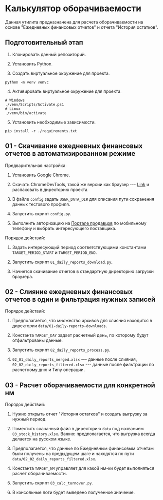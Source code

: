 # Калькулятор оборачиваемости

Данная утилита предназначена для расчета оборачиваемости на основе "Ежедневных финансовых отчетов" и отчета "История остатков".

## Подготовительный этап

1) Клонировать данный репозиторий.

2) Установить Python.

3) Создать виртуальное окружение для проекта.

```shell
python -m venv venvс
```

4) Активировать виртуальное окружение для проекта.
```shell
# Windows
./venv/Scripts/Activate.ps1
# Linux 
./venv/bin/activate
```

5) Установить необходимые зависимости.

```shell
pip install -r ./requirements.txt
```

## 01 - Скачивание ежедневных финансовых отчетов в автоматизированном режиме

Предварительная настройка:

1) Установить Google Chrome.

2) Скачать ChromeDevTools, такой же версии как браузер --- [Link](https://googlechromelabs.github.io/chrome-for-testing/) и распаковать в директорию проекта.

3) В файле `config` задать `USER_DATA_DIR` для описания пути сохранения данных тестового профиля.

4) Запустить скрипт `config.py`.

5) Выполнить авторизацию на [Портале продавцов](https://seller.wildberries.ru/) по мобильному телефону и выбрать интересующего поставщика.

Порядок действий:

1) Задать интересующий период соответствующими константами `TARGET_PERIOD_START` и `TARGET_PERIOD_END`.

2) Запустить скрипт `01_daily_reports_download.py`.

3) Начнется скачивание отчетов в стандартную директорию загрузки браузера.

## 02 - Слияние ежедневных финансовых отчетов в один и фильтрация нужных записей

Порядок действий:

1) Предполагается, что множество архивов для слияния находится в директории `data/01-daily-reports-downloads`.

2) Константа `TARGET_DAY` задает расчетный день, по которому будут отфильтрованы данные.

3) Запустить скрипт `02_daily_reports_process.py`.

4) `02_01_daily_reports_merged.xlsx` --- данные после слияния, `02_02_daily_reports_filtered.xlsx` --- данные после фильтрации по расчетному дню и Типу операции.


## 03 - Расчет оборачиваемости для конкретной нм

Порядок действий:

1) Нужно открыть отчет "История остатков" и создать выгрузку за нужный период.

2) Поместить скачанный файл в директорию `data` под названием `03_stock_history.xlsx`. Важно: предполагается, что выгрузка всегда делается на русском языке.

3) Предполагается, что данные по Ежедневным финансовым отчетам были получены на предыдущем шаге и находятся по пути `data/02_02_daily_reports_filtered.xlsx`. 

4) Константа `TARGET_NM` управляет для какой нм-ки будет выполняться расчет оборачиваемости.

5) Запустить скрипт `03_calc_turnover.py`.

5) В консольные логи будет выведено полученное значение.